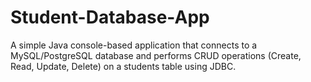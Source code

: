 # Student-Database-App
A simple Java console-based application that connects to a MySQL/PostgreSQL database and performs CRUD operations (Create, Read, Update, Delete) on a students table using JDBC.
